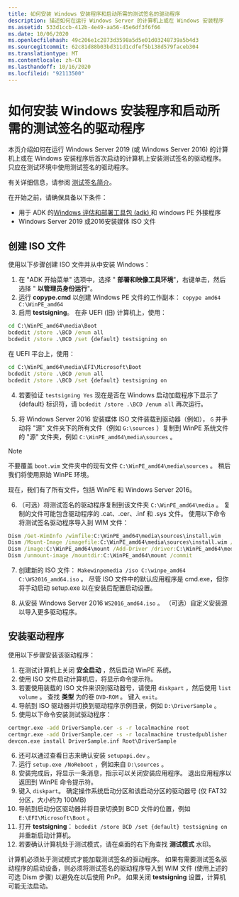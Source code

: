 ```yaml
---
title: 如何安装 Windows 安装程序和启动所需的测试签名的驱动程序
description: 描述如何在运行 Windows Server 的计算机上或在 Windows 安装程序
ms.assetid: 533d1ccb-412b-4e49-aa56-45e6df3f6f66
ms.date: 10/06/2020
ms.openlocfilehash: 49c206e1c2873d3598a5d5e01d03248739a5b4d3
ms.sourcegitcommit: 62c81d88b03bd311d1cdfef5b138d579faceb304
ms.translationtype: MT
ms.contentlocale: zh-CN
ms.lasthandoff: 10/16/2020
ms.locfileid: "92113500"
---
```

# <a name="how-to-install-a-test-signed-driver-required-for-windows-setup-and-boot"></a>如何安装 Windows 安装程序和启动所需的测试签名的驱动程序

本页介绍如何在运行 Windows Server 2019 (或 Windows Server 2016) 的计算机上或在 Windows 安装程序后首次启动的计算机上安装测试签名的驱动程序。 只应在测试环境中使用测试签名的驱动程序。

有关详细信息，请参阅 [测试签名简介](introduction-to-test-signing.md)。

在开始之前，请确保具备以下条件：
* 用于 ADK 的[Windows 评估和部署工具包 (adk) ](/windows-hardware/get-started/adk-install)和 windows PE 外接程序
* Windows Server 2019 或2016安装媒体 ISO 文件

## <a name="creating-the-iso-file"></a>创建 ISO 文件

使用以下步骤创建 ISO 文件并从中安装 Windows：
1. 在 "ADK 开始菜单" 选项中，选择 " **部署和映像工具环境**"，右键单击，然后选择 " **以管理员身份运行**"。
2. 运行 **copype.cmd** 以创建 Windows PE 文件的工作副本： `copype amd64 C:\WinPE_amd64`
3. 启用 **testsigning**。 在非 UEFI (旧) 计算机上，使用：

```cmd
cd C:\WinPE_amd64\media\Boot
bcdedit /store .\BCD /enum all
bcdedit /store .\BCD /set {default} testsigning on
```

在 UEFI 平台上，使用：

```cmd
cd C:\WinPE_amd64\media\EFI\Microsoft\Boot
bcdedit /store .\BCD /enum all
bcdedit /store .\BCD /set {default} testsigning on
```

4. 若要验证 `testsigning Yes` 现在是否在 Windows 启动加载程序下显示了 {default} 标识符，请 `bcdedit /store .\BCD /enum all` 再次运行。

5.  将 Windows Server 2016 安装媒体 ISO 文件装载到驱动器（例如）， `G` 并手动将 "源" 文件夹下的所有文件（例如 `G:\sources` ）复制到 WinPE 系统文件的 "源" 文件夹，例如 `C:\WinPE_amd64\media\sources` 。

> [!NOTE]
> 不要覆盖 `boot.wim` 文件夹中的现有文件 `C:\WinPE_amd64\media\sources` 。 稍后我们将使用原始 WinPE 环境。

现在，我们有了所有文件，包括 WinPE 和 Windows Server 2016。

6. （可选）将测试签名的驱动程序复制到该文件夹 `C:\WinPE_amd64\media` 。 复制的文件可能包含驱动程序的 .cat、.cer、.inf 和 .sys 文件。
使用以下命令将测试签名驱动程序导入到 WIM 文件：

```cmd
Dism /Get-WimInfo /wimfile:C:\WinPE_amd64\media\sources\install.wim
Dism /Mount-Image /imagefile:C:\WinPE_amd64\media\sources\install.wim /index:4 /mountdir:C:\WinPE_amd64\mount
Dism /image:C:\WinPE_amd64\mount /Add-Driver /driver:C:\WinPE_amd64\media\DriverSample
Dism /unmount-image /mountdir:C:\WinPE_amd64\mount /commit
```

7.  创建新的 ISO 文件： `Makewinpemedia /iso C:\winpe_amd64 C:\WS2016_amd64.iso` 。 尽管 ISO 文件中的默认应用程序是 cmd.exe，但你将手动启动 setup.exe 以在安装后配置启动设置。  

8. 从安装 Windows Server 2016 `WS2016_amd64.iso` 。 （可选）自定义安装源以导入更多驱动程序。

## <a name="installing-the-driver"></a>安装驱动程序

使用以下步骤安装该驱动程序：

1. 在测试计算机上关闭 **安全启动** ，然后启动 WinPE 系统。
2. 使用 ISO 文件启动计算机后，将显示命令提示符。
3. 若要使用装载的 ISO 文件来识别驱动器号，请使用 `diskpart` ，然后使用 `list volume` 。 查找 **类型** 为的卷 `DVD-ROM` 。 键入 `exit`。
4. 导航到 ISO 驱动器并切换到驱动程序示例目录，例如 `D:\DriverSample` 。
5. 使用以下命令安装测试驱动程序：
```cmd
certmgr.exe -add DriverSample.cer -s -r localmachine root
certmgr.exe -add DriverSample.cer -s -r localmachine trustedpublisher
devcon.exe install DriverSample.inf Root\DriverSample
```
6. 还可以通过查看日志来确认安装 `setupapi.dev` 。
7. 运行 `setup.exe /NoReboot` ，例如来自 `D:\sources` 。
8. 安装完成后，将显示一条消息，指示可以关闭安装应用程序。 退出应用程序以返回到 WinPE 命令提示符。
9. 键入 `diskpart`。 确定操作系统启动分区和该启动分区的驱动器号 (仅 FAT32 分区，大小约为 100MB) 
10. 导航到启动分区驱动器并将目录切换到 BCD 文件的位置，例如 `E:\EFI\Microsoft\Boot` 。
11. 打开 **testsigning**： `bcdedit /store BCD /set {default} testsigning on` 并重新启动计算机。
12. 若要确认计算机处于测试模式，请在桌面的右下角查找 **测试模式** 水印。

计算机必须处于测试模式才能加载测试签名的驱动程序。 如果有需要测试签名驱动程序的启动设备，则必须将测试签名的驱动程序导入到 WIM 文件 (使用上述的可选 Dism 步骤) 以避免在以后使用 PnP。 如果关闭 **testsigning** 设置，计算机可能无法启动。
